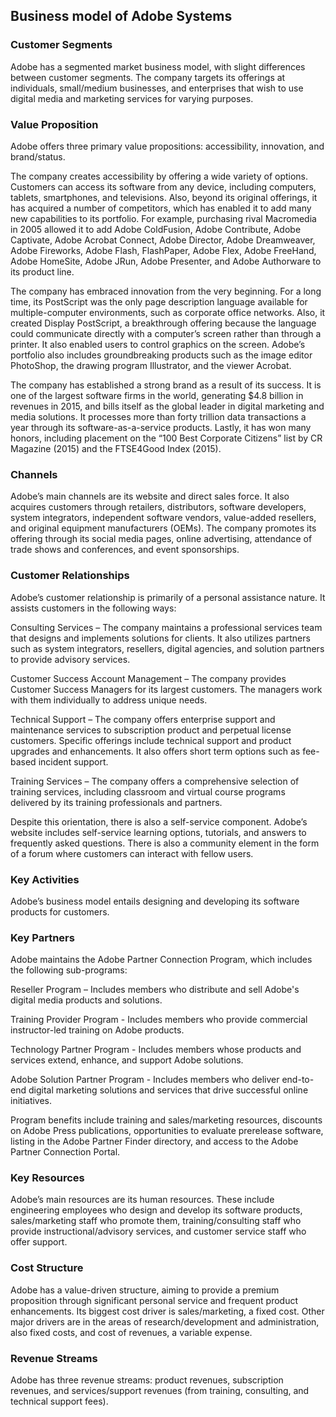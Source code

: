 Business model of Adobe Systems
-------------------------------

 ### Customer Segments

 Adobe has a segmented market business model, with slight differences between customer segments. The company targets its offerings at individuals, small/medium businesses, and enterprises that wish to use digital media and marketing services for varying purposes.

 ### Value Proposition

 Adobe offers three primary value propositions: accessibility, innovation, and brand/status.

 The company creates accessibility by offering a wide variety of options. Customers can access its software from any device, including computers, tablets, smartphones, and televisions. Also, beyond its original offerings, it has acquired a number of competitors, which has enabled it to add many new capabilities to its portfolio. For example, purchasing rival Macromedia in 2005 allowed it to add Adobe ColdFusion, Adobe Contribute, Adobe Captivate, Adobe Acrobat Connect, Adobe Director, Adobe Dreamweaver, Adobe Fireworks, Adobe Flash, FlashPaper, Adobe Flex, Adobe FreeHand, Adobe HomeSite, Adobe JRun, Adobe Presenter, and Adobe Authorware to its product line.

 The company has embraced innovation from the very beginning. For a long time, its PostScript was the only page description language available for multiple-computer environments, such as corporate office networks. Also, it created Display PostScript, a breakthrough offering because the language could communicate directly with a computer’s screen rather than through a printer. It also enabled users to control graphics on the screen. Adobe’s portfolio also includes groundbreaking products such as the image editor PhotoShop, the drawing program Illustrator, and the viewer Acrobat.

 The company has established a strong brand as a result of its success. It is one of the largest software firms in the world, generating $4.8 billion in revenues in 2015, and bills itself as the global leader in digital marketing and media solutions. It processes more than forty trillion data transactions a year through its software-as-a-service products. Lastly, it has won many honors, including placement on the “100 Best Corporate Citizens” list by CR Magazine (2015) and the FTSE4Good Index (2015).

 ### Channels

 Adobe’s main channels are its website and direct sales force. It also acquires customers through retailers, distributors, software developers, system integrators, independent software vendors, value-added resellers, and original equipment manufacturers (OEMs). The company promotes its offering through its social media pages, online advertising, attendance of trade shows and conferences, and event sponsorships.

 ### Customer Relationships

 Adobe’s customer relationship is primarily of a personal assistance nature. It assists customers in the following ways:

 Consulting Services – The company maintains a professional services team that designs and implements solutions for clients. It also utilizes partners such as system integrators, resellers, digital agencies, and solution partners to provide advisory services.

 Customer Success Account Management – The company provides Customer Success Managers for its largest customers. The managers work with them individually to address unique needs.

 Technical Support – The company offers enterprise support and maintenance services to subscription product and perpetual license customers. Specific offerings include technical support and product upgrades and enhancements. It also offers short term options such as fee-based incident support.

 Training Services – The company offers a comprehensive selection of training services, including classroom and virtual course programs delivered by its training professionals and partners.

 Despite this orientation, there is also a self-service component. Adobe’s website includes self-service learning options, tutorials, and answers to frequently asked questions. There is also a community element in the form of a forum where customers can interact with fellow users.

 ### Key Activities

 Adobe’s business model entails designing and developing its software products for customers.

 ### Key Partners

 Adobe maintains the Adobe Partner Connection Program, which includes the following sub-programs:

 Reseller Program – Includes members who distribute and sell Adobe's digital media products and solutions.

 Training Provider Program - Includes members who provide commercial instructor-led training on Adobe products.

 Technology Partner Program - Includes members whose products and services extend, enhance, and support Adobe solutions.

 Adobe Solution Partner Program - Includes members who deliver end-to-end digital marketing solutions and services that drive successful online initiatives.

 Program benefits include training and sales/marketing resources, discounts on Adobe Press publications, opportunities to evaluate prerelease software, listing in the Adobe Partner Finder directory, and access to the Adobe Partner Connection Portal.

 ### Key Resources

 Adobe’s main resources are its human resources. These include engineering employees who design and develop its software products, sales/marketing staff who promote them, training/consulting staff who provide instructional/advisory services, and customer service staff who offer support.

 ### Cost Structure

 Adobe has a value-driven structure, aiming to provide a premium proposition through significant personal service and frequent product enhancements. Its biggest cost driver is sales/marketing, a fixed cost. Other major drivers are in the areas of research/development and administration, also fixed costs, and cost of revenues, a variable expense.

 ### Revenue Streams

 Adobe has three revenue streams: product revenues, subscription revenues, and services/support revenues (from training, consulting, and technical support fees).